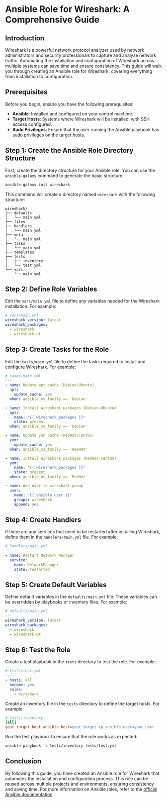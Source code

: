 # Ansible Role for Wireshark: A Comprehensive Guide

## Introduction

Wireshark is a powerful network protocol analyzer used by network administrators and security professionals to capture and analyze network traffic. Automating the installation and configuration of Wireshark across multiple systems can save time and ensure consistency. This guide will walk you through creating an Ansible role for Wireshark, covering everything from installation to configuration.

## Prerequisites

Before you begin, ensure you have the following prerequisites:

- **Ansible**: Installed and configured on your control machine.
- **Target Hosts**: Systems where Wireshark will be installed, with SSH access configured.
- **Sudo Privileges**: Ensure that the user running the Ansible playbook has sudo privileges on the target hosts.

## Step 1: Create the Ansible Role Directory Structure

First, create the directory structure for your Ansible role. You can use the `ansible-galaxy` command to generate the basic structure:

```bash
ansible-galaxy init wireshark
```

This command will create a directory named `wireshark` with the following structure:

```
wireshark/
├── defaults
│   └── main.yml
├── files
├── handlers
│   └── main.yml
├── meta
│   └── main.yml
├── tasks
│   └── main.yml
├── templates
├── tests
│   ├── inventory
│   └── test.yml
└── vars
    └── main.yml
```

## Step 2: Define Role Variables

Edit the `vars/main.yml` file to define any variables needed for the Wireshark installation. For example:

```yaml
# vars/main.yml
wireshark_version: latest
wireshark_packages:
  - wireshark
  - wireshark-qt
```

## Step 3: Create Tasks for the Role

Edit the `tasks/main.yml` file to define the tasks required to install and configure Wireshark. For example:

```yaml
# tasks/main.yml
---
- name: Update apt cache (Debian/Ubuntu)
  apt:
    update_cache: yes
  when: ansible_os_family == 'Debian'

- name: Install Wireshark packages (Debian/Ubuntu)
  apt:
    name: "{{ wireshark_packages }}"
    state: present
  when: ansible_os_family == 'Debian'

- name: Update yum cache (RedHat/CentOS)
  yum:
    update_cache: yes
  when: ansible_os_family == 'RedHat'

- name: Install Wireshark packages (RedHat/CentOS)
  yum:
    name: "{{ wireshark_packages }}"
    state: present
  when: ansible_os_family == 'RedHat'

- name: Add user to wireshark group
  user:
    name: "{{ ansible_user }}"
    groups: wireshark
    append: yes
```

## Step 4: Create Handlers

If there are any services that need to be restarted after installing Wireshark, define them in the `handlers/main.yml` file. For example:

```yaml
# handlers/main.yml
---
- name: Restart Network Manager
  service:
    name: NetworkManager
    state: restarted
```

## Step 5: Create Default Variables

Define default variables in the `defaults/main.yml` file. These variables can be overridden by playbooks or inventory files. For example:

```yaml
# defaults/main.yml
---
wireshark_version: latest
wireshark_packages:
  - wireshark
  - wireshark-qt
```

## Step 6: Test the Role

Create a test playbook in the `tests` directory to test the role. For example:

```yaml
# tests/test.yml
---
- hosts: all
  become: yes
  roles:
    - wireshark
```

Create an inventory file in the `tests` directory to define the target hosts. For example:

```ini
# tests/inventory
[all]
your_target_host ansible_host=your_target_ip ansible_user=your_user
```

Run the test playbook to ensure that the role works as expected:

```bash
ansible-playbook -i tests/inventory tests/test.yml
```

## Conclusion

By following this guide, you have created an Ansible role for Wireshark that automates the installation and configuration process. This role can be reused across multiple projects and environments, ensuring consistency and saving time. For more information on Ansible roles, refer to the [official Ansible documentation](https://docs.ansible.com/ansible/latest/user_guide/playbooks_reuse_roles.html).
